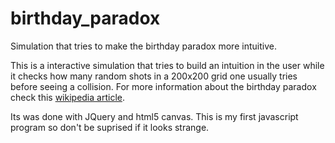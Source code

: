 birthday_paradox
================

Simulation that tries to make the birthday paradox more intuitive.

This is a interactive simulation that tries to build an intuition in the user while it checks 
how many random shots in a 200x200 grid one usually tries before seeing a collision. For more information about the 
birthday paradox check this [wikipedia article](http://en.wikipedia.org/wiki/Birthday_problem).

Its was done with JQuery and html5 canvas. This is my first javascript program so don't be suprised if it looks strange.
